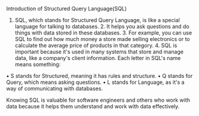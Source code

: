 Introduction of Structured Query Language(SQL)


  1. SQL, which stands for Structured Query Language, is like a special language for talking to databases. 
	2. It helps you ask questions and do things with data stored in these databases.
	3.  For example, you can use SQL to find out how much money a store made selling electronics or to calculate the average price of products in that category.
	4. SQL is important because it's used in many systems that store and manage data, like a company's client information. Each letter in SQL's name means something:

• S stands for Structured, meaning it has rules and structure.
• Q stands for Query, which means asking questions.
• L stands for Language, as it's a way of communicating with databases.

Knowing SQL is valuable for software engineers and others who work with data because it helps them understand and work with data effectively.



